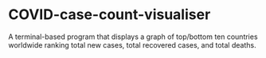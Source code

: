 # COVID-case-count-visualiser

A terminal-based program that displays a graph of top/bottom ten countries worldwide ranking total new cases, total recovered cases, and total deaths.
